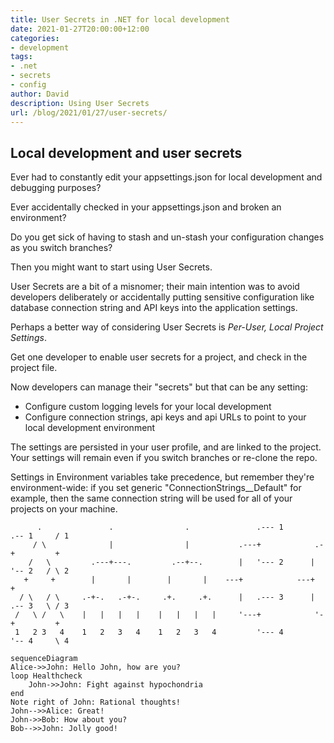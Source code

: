 ```yaml
---
title: User Secrets in .NET for local development
date: 2021-01-27T20:00:00+12:00
categories:
- development
tags:
- .net
- secrets
- config
author: David
description: Using User Secrets
url: /blog/2021/01/27/user-secrets/
---
```

## Local development and user secrets

Ever had to constantly edit your appsettings.json for local development and debugging purposes?

Ever accidentally checked in your appsettings.json and broken an environment?

Do you get sick of having to stash and un-stash your configuration changes as you switch branches?

Then you might want to start using User Secrets.

User Secrets are a bit of a misnomer; their main intention was to avoid developers deliberately or accidentally putting sensitive configuration like database connection string and API keys into the application settings.

Perhaps a better way of considering User Secrets is *Per-User, Local Project Settings*.

Get one developer to enable user secrets for a project, and check in the project file.

Now developers can manage their "secrets" but that can be any setting:

* Configure custom logging levels for your local development
* Configure connection strings, api keys and api URLs to point to your local development environment

The settings are persisted in your user profile, and are linked to the project. Your settings will remain even if you switch branches or re-clone the repo.

Settings in Environment variables take precedence, but remember they're environment-wide: if you set generic "ConnectionStrings__Default" for example,
then the same connection string will be used for all of your projects on your machine.

```goat
      .               .                .               .--- 1          .-- 1     / 1
     / \              |                |           .---+            .-+         +
    /   \         .---+---.         .--+--.        |   '--- 2      |   '-- 2   / \ 2
   +     +        |       |        |       |    ---+            ---+          +
  / \   / \     .-+-.   .-+-.     .+.     .+.      |   .--- 3      |   .-- 3   \ / 3
 /   \ /   \    |   |   |   |    |   |   |   |     '---+            '-+         +
 1   2 3   4    1   2   3   4    1   2   3   4         '--- 4          '-- 4     \ 4

```

```mermaid
sequenceDiagram
Alice->>John: Hello John, how are you?
loop Healthcheck
    John->>John: Fight against hypochondria
end
Note right of John: Rational thoughts!
John-->>Alice: Great!
John->>Bob: How about you?
Bob-->>John: Jolly good!
```
